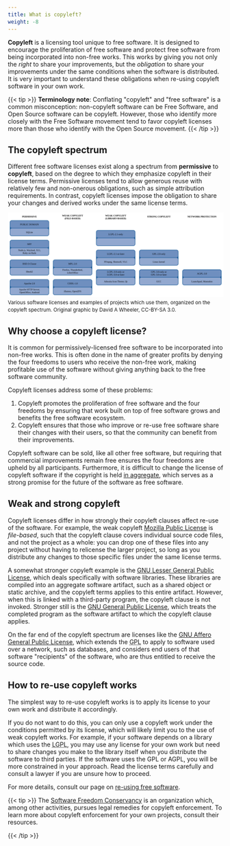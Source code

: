 ```yaml
---
title: What is copyleft?
weight: -8
---
```


**Copyleft** is a licensing tool unique to free software. It is designed to
encourage the proliferation of free software and protect free software from
being incorporated into non-free works. This works by giving you not only the
*right* to share your improvements, but the *obligation* to share your
improvements under the same conditions when the software is distributed. It is
very important to understand these obligations when re-using copyleft software
in your own work.

{{< tip >}}
**Terminology note**:
Conflating "copyleft" and "free software" is a common misconception:
non-copyleft software can be Free Software, and Open Source software can be
copyleft. However, those who identify more closely with the Free Software
movement tend to favor copyleft licenses more than those who identify with the
Open Source movement.
{{< /tip >}}

## The copyleft spectrum

Different free software licenses exist along a spectrum from **permissive** to
**copyleft**, based on the degree to which they emphasize copyleft in their
license terms. Permissive licenses tend to allow generous reuse with relatively
few and non-onerous obligations, such as simple attribution requirements. In
contrast, copyleft licenses impose the obligation to share your changes and
derived works under the same license terms.

<img src="/images/licensing-spectrum.svg" alt="various projects and licenses organized along a spectrum" />
<small>
  Various software licenses and examples of projects which use them, organized
  on the copyleft spectrum. Original graphic by David A Wheeler, CC-BY-SA 3.0.
</small>

## Why choose a copyleft license?

It is common for permissively-licensed free software to be incorporated into
non-free works. This is often done in the name of greater profits by denying the
four freedoms to users who receive the non-free work, making profitable use
of the software without giving anything back to the free software community.

Copyleft licenses address some of these problems:

1. Copyleft promotes the proliferation of free software and the four freedoms by
   ensuring that work built on top of free software grows and benefits the free
   software ecosystem.
2. Copyleft ensures that those who improve or re-use free software share their
   changes with their users, so that the community can benefit from their
   improvements.

Copyleft software can be sold, like all other free software, but requiring that
commercial improvements remain free ensures the four freedoms are upheld by all
participants. Furthermore, it is difficult to change the license of copyleft
software if the copyright is held [in&nbsp;aggregate][0], which serves as a
strong promise for the future of the software as free software.

[0]: /learn/participate/copyright-ownership/

## Weak and strong copyleft

Copyleft licenses differ in how strongly their copyleft clauses affect re-use of
the software. For example, the weak copyleft [Mozilla Public License][MPL] is
*file-based*, such that the copyleft clause covers individual source code files,
and not the project as a whole: you can drop one of these files into any project
without having to relicense the larger project, so long as you distribute any
changes to those specific files under the same license terms.

[MPL]: https://www.mozilla.org/en-US/MPL/2.0/

A somewhat stronger copyleft example is the [GNU Lesser General Public License][LGPL],
which deals specifically with software libraries. These libraries are compiled
into an aggregate software artifact, such as a shared object or static archive,
and the copyleft terms applies to this entire artifact. However, when this is
linked with a third-party program, the copyleft clause is not invoked. Stronger
still is the [GNU General Public License][GPL], which treats the completed
program as the software artifact to which the copyleft clause applies.

[LGPL]: https://www.gnu.org/licenses/lgpl-3.0.en.html
[GPL]: https://www.gnu.org/licenses/gpl-3.0.html

On the far end of the copyleft spectrum are licenses like the [GNU Affero
General Public License][AGPL], which extends the <abbr title="GNU General Public
License">GPL</abbr> to apply to software used over a network, such as databases,
and considers end users of that software "recipients" of the software, who are
thus entitled to receive the source code.

[AGPL]: https://www.gnu.org/licenses/agpl-3.0.html

## How to re-use copyleft works

The simplest way to re-use copyleft works is to apply its license to your own
work and distribute it accordingly.

If you do not want to do this, you can only use a copyleft work under the
conditions permitted by its license, which will likely limit you to the use of
weak copyleft works. For example, if your software depends on a library which
uses the <abbr title="GNU Lesser General Public License">LGPL</abbr>, you may
use any license for your own work but need to share changes you make to the
library itself when you distribute the software to third parties. If the
software uses the GPL or AGPL, you will be more
constrained in your approach. Read the license terms carefully and consult a
lawyer if you are unsure how to proceed.

For more details, consult our page on [re-using free software](/learn/participate/derived-works/).

{{< tip >}}
The [Software Freedom Conservancy][sfc] is an organization which, among other
activities, pursues legal remedies for copyleft enforcement. To learn more about
copyleft enforcement for your own projects, consult their resources.

[sfc]: https://sfconservancy.org/
{{< /tip >}}
